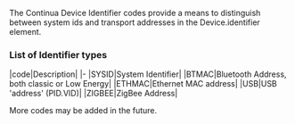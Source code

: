 The Continua Device Identifier codes provide a means to distinguish between system ids and transport addresses in the Device.identifier element.


<style>table, th, td {
border: 1px solid black;
border-collapse:collapse;
padding: 6px;}</style>

### List of Identifier types

|code|Description|
|-
|SYSID|System Identifier|
|BTMAC|Bluetooth Address, both classic or Low Energy|
|ETHMAC|Ethernet MAC address|
|USB|USB 'address' (PID.VID)|
|ZIGBEE|ZigBee Address|

More codes may be added in the future.
